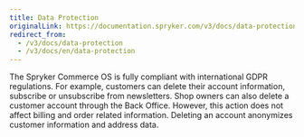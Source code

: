 ```yaml
---
title: Data Protection
originalLink: https://documentation.spryker.com/v3/docs/data-protection
redirect_from:
  - /v3/docs/data-protection
  - /v3/docs/en/data-protection
---
```


The Spryker Commerce OS is fully compliant with international GDPR regulations. For example, customers can delete their account information, subscribe or unsubscribe from newsletters. Shop owners can also delete a customer account through the Back Office. However, this action does not affect billing and order related information. Deleting an account anonymizes customer information and address data.
